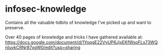 # infosec-knowledge
  
Contains all the valuable tidbits of knowledge I've picked up and want to preserve.  
  
Over 40 pages of knowledge and tricks I have gathered available at:   
https://docs.google.com/document/d/1YoqgE22VyUP6JjxEKfWsoFLs73WQnIuvkCRNr87xgW0/edit?usp=sharing
